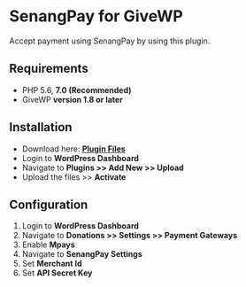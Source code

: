 # SenangPay for GiveWP

Accept payment using SenangPay by using this plugin.

## Requirements

* PHP 5.6, **7.0 (Recommended)**
* GiveWP **version 1.8 or later**

## Installation

* Download here: [**Plugin Files**](https://github.com/raheemmiyasin/SenangPay-for-GiveWP/archive/master.zip)
* Login to **WordPress Dashboard**
* Navigate to **Plugins >> Add New >> Upload**
* Upload the files >> **Activate**

## Configuration

1. Login to **WordPress Dashboard**
2. Navigate to **Donations >> Settings >> Payment Gateways**
3. Enable **Mpays**
4. Navigate to **SenangPay Settings**
5. Set **Merchant Id**
6. Set **API Secret Key**
